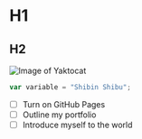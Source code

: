 # H1
## H2
![Image of Yaktocat](https://octodex.github.com/images/yaktocat.png)
``` javascript
var variable = "Shibin Shibu";
```
- [ ] Turn on GitHub Pages
- [ ] Outline my portfolio
- [ ] Introduce myself to the world
